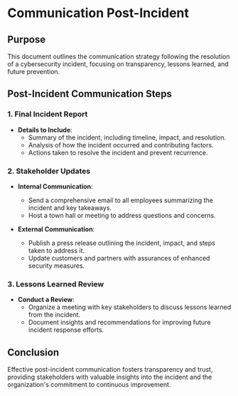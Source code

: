 # Communication Post-Incident

## Purpose
This document outlines the communication strategy following the resolution of a cybersecurity incident, focusing on transparency, lessons learned, and future prevention.

## Post-Incident Communication Steps
### 1. Final Incident Report
- **Details to Include**:
  - Summary of the incident, including timeline, impact, and resolution.
  - Analysis of how the incident occurred and contributing factors.
  - Actions taken to resolve the incident and prevent recurrence.

### 2. Stakeholder Updates
- **Internal Communication**: 
  - Send a comprehensive email to all employees summarizing the incident and key takeaways.
  - Host a town hall or meeting to address questions and concerns.

- **External Communication**:
  - Publish a press release outlining the incident, impact, and steps taken to address it.
  - Update customers and partners with assurances of enhanced security measures.

### 3. Lessons Learned Review
- **Conduct a Review**:
  - Organize a meeting with key stakeholders to discuss lessons learned from the incident.
  - Document insights and recommendations for improving future incident response efforts.

## Conclusion
Effective post-incident communication fosters transparency and trust, providing stakeholders with valuable insights into the incident and the organization's commitment to continuous improvement.
